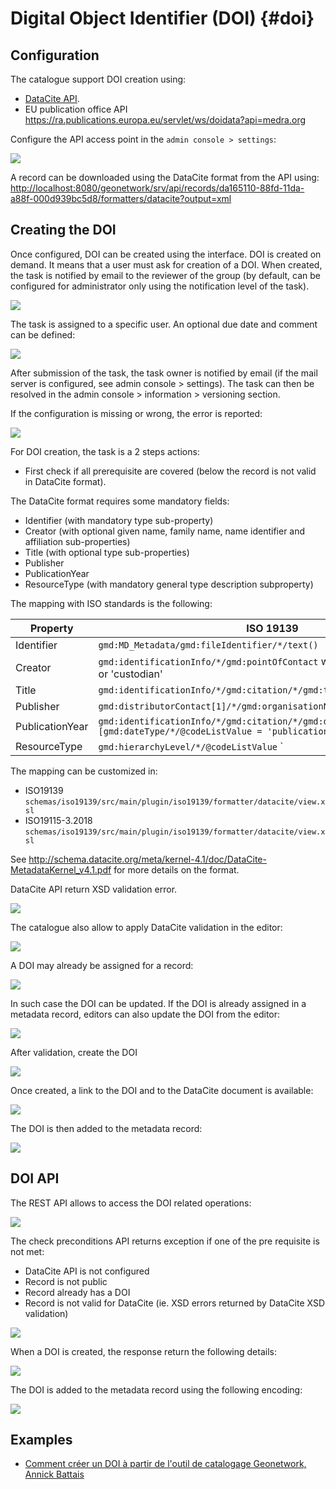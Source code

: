 # Digital Object Identifier (DOI) {#doi}

## Configuration

The catalogue support DOI creation using:

-   [DataCite API](https://support.datacite.org/docs/mds-api-guide).
-   EU publication office API <https://ra.publications.europa.eu/servlet/ws/doidata?api=medra.org>

Configure the API access point in the `admin console > settings`:

![](img/doi-admin-console.png)

A record can be downloaded using the DataCite format from the API using: <http://localhost:8080/geonetwork/srv/api/records/da165110-88fd-11da-a88f-000d939bc5d8/formatters/datacite?output=xml>

## Creating the DOI

Once configured, DOI can be created using the interface. DOI is created on demand. It means that a user must ask for creation of a DOI. When created, the task is notified by email to the reviewer of the group (by default, can be configured for administrator only using the notification level of the task).

![](img/doi-request-menu.png)

The task is assigned to a specific user. An optional due date and comment can be defined:

![](img/doi-request-popup.png)

After submission of the task, the task owner is notified by email (if the mail server is configured, see admin console > settings). The task can then be resolved in the admin console > information > versioning section.

If the configuration is missing or wrong, the error is reported:

![](img/doi-config-wrong.png)

For DOI creation, the task is a 2 steps actions:

-   First check if all prerequisite are covered (below the record is not valid in DataCite format).

The DataCite format requires some mandatory fields:

-   Identifier (with mandatory type sub-property)
-   Creator (with optional given name, family name, name identifier and affiliation sub-properties)
-   Title (with optional type sub-properties)
-   Publisher
-   PublicationYear
-   ResourceType (with mandatory general type description subproperty)

The mapping with ISO standards is the following:

| Property        | ISO 19139                                                                                                             | ISO 19115-3                                                                                                           |
|-----------------|-----------------------------------------------------------------------------------------------------------------------|-----------------------------------------------------------------------------------------------------------------------|
| Identifier      | ``gmd:MD_Metadata/gmd:fileIdentifier/*/text()``                                                            | ``mdb:MD_Metadata/mdb:metadataIdentifier/*/mcc:code/*/text()``                                            |
| Creator         | ``gmd:identificationInfo/*/gmd:pointOfContact`` with role 'pointOfContact' or 'custodian'              | ``mdb:identificationInfo/*/mri:pointOfContact`` with role 'pointOfContact' or 'custodian'              |
| Title           | ``gmd:identificationInfo/*/gmd:citation/*/gmd:title``                                                     | ``mdb:identificationInfo/*/mri:citation/*/cit:title``                                                     |
| Publisher       | ``gmd:distributorContact[1]/*/gmd:organisationName/gco:CharacterString``                                 | ``mrd:distributorContact[1]/*/cit:party/*/cit:organisationName/gco:CharacterString``                    |
| PublicationYear | ``gmd:identificationInfo/*/gmd:citation/*/gmd:date/*[gmd:dateType/*/@codeListValue = 'publication'`` | ``mdb:identificationInfo/*/mri:citation/*/cit:date/*[cit:dateType/*/@codeListValue = 'publication'`` |
| ResourceType    | ``gmd:hierarchyLevel/*/@codeListValue`` `                                                                 | mdb:metadataScope/*/mdb:resourceScope/*/@codeListValue`                                                              |

The mapping can be customized in:

-   ISO19139 `schemas/iso19139/src/main/plugin/iso19139/formatter/datacite/view.xsl`
-   ISO19115-3.2018 `schemas/iso19139/src/main/plugin/iso19139/formatter/datacite/view.xsl`

See <http://schema.datacite.org/meta/kernel-4.1/doc/DataCite-MetadataKernel_v4.1.pdf> for more details on the format.

DataCite API return XSD validation error.

![](img/doi-request-check.png)

The catalogue also allow to apply DataCite validation in the editor:

![](img/doi-validation.png)

A DOI may already be assigned for a record:

![](img/doi-exists.png)

In such case the DOI can be updated. If the DOI is already assigned in a metadata record, editors can also update the DOI from the editor:

![](img/doi-update-in-editor.png)

After validation, create the DOI

![](img/doi-request-check-ok.png)

Once created, a link to the DOI and to the DataCite document is available:

![](img/doi-created.png)

The DOI is then added to the metadata record:

![](img/doi-in-xml.png)

## DOI API

The REST API allows to access the DOI related operations:

![](img/doi-api.png)

The check preconditions API returns exception if one of the pre requisite is not met:

-   DataCite API is not configured
-   Record is not public
-   Record already has a DOI
-   Record is not valid for DataCite (ie. XSD errors returned by DataCite XSD validation)

![](img/doi-api-check.png)

When a DOI is created, the response return the following details:

![](img/doi-api-done.png)

The DOI is added to the metadata record using the following encoding:

![](img/doi-in-xml.png)

## Examples

-   [Comment créer un DOI à partir de l'outil de catalogage Geonetwork, Annick Battais](https://sist19.sciencesconf.org/data/pages/SIST19_A_BATTAIS.pdf)

